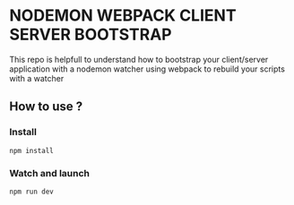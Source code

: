 # NODEMON WEBPACK CLIENT SERVER BOOTSTRAP

This repo is helpfull to understand how to bootstrap your client/server application with a nodemon watcher using webpack to rebuild your scripts with a watcher

## How to use ?

### Install

```
npm install
```

### Watch and launch

```
npm run dev
```